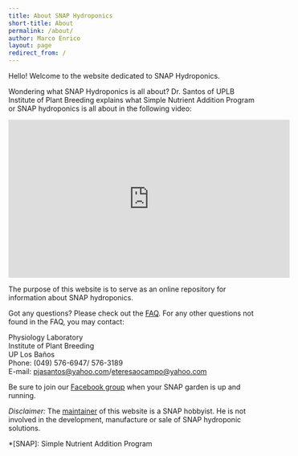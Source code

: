 ```yaml
---
title: About SNAP Hydroponics
short-title: About
permalink: /about/
author: Marco Enrico
layout: page
redirect_from: /
---
```


Hello! Welcome to the website dedicated to SNAP Hydroponics.

Wondering what SNAP Hydroponics is all about? Dr. Santos of UPLB Institute
of Plant Breeding explains what Simple Nutrient Addition Program or SNAP
hydroponics is all about in the following video:

<iframe width="560" height="315" src="https://www.youtube.com/embed/Q638b9XX4vI" frameborder="0" allowfullscreen></iframe>

The purpose of this website is to serve as an online repository for information
about SNAP hydroponics.

Got any questions? Please check out the [FAQ](/faq). For any other questions not
found in the FAQ, you may contact:

Physiology Laboratory<br>
Institute of Plant Breeding<br>
UP Los Baños<br>
Phone: (049) 576-6947/ 576-3189<br>
E-mail: [pjasantos@yahoo.com](mailto:pjasantos@yahoo.com)/[eteresaocampo@yahoo.com](mailto:eteresaocampo@yahoo.com)

Be sure to join our [Facebook group](https://web.facebook.com/groups/snap.hydroponics.growers/)
when your SNAP garden is up and running.

*Disclaimer:* The [maintainer](http://marcoenri.co) of this website is a SNAP
hobbyist. He is not involved in the development, manufacture or sale of SNAP
hydroponic solutions.

*[SNAP]: Simple Nutrient Addition Program
